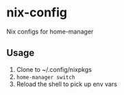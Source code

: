 # nix-config

Nix configs for home-manager

## Usage

1. Clone to ~/.config/nixpkgs
1. `home-manager switch`
1. Reload the shell to pick up env vars
